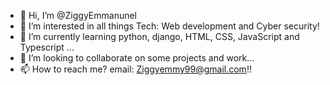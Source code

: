 - 👋 Hi, I’m @ZiggyEmmanunel
- 👀 I’m interested in all things Tech: Web development and Cyber security!
- 🌱 I’m currently learning python, django, HTML, CSS, JavaScript and Typescript ...
- 💞️ I’m looking to collaborate on some projects and work...
- 📫 How to reach me? email: Ziggyemmy99@gmail.com!!

<!---
ZiggyEmmanuel/ZiggyEmmanuel is a ✨ special ✨ repository because its `README.md` and this is how you get to know me..
--->
